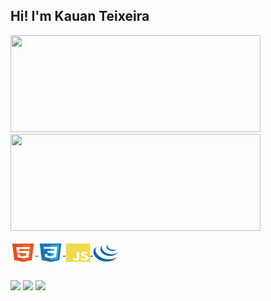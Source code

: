 ## Hi! I'm Kauan Teixeira

<div>
  <a href="https://github.com/kauanteixeira">
  <img height="155em" width="400em" src="https://github-readme-stats.vercel.app/api?username=kauanteixeira&show_icons=true&theme=dracula&include_all_commits=true&count_private=true"/>
  <img height="155em" width="400em" src="https://github-readme-stats.vercel.app/api/top-langs/?username=kauanteixeira&layout=compact&langs_count=7&theme=dracula"/>
</div>

<div style="display: inline_block"><br>
  <img align="center" alt="Kauan-HTML" height="30" width="40" src="https://raw.githubusercontent.com/devicons/devicon/master/icons/html5/html5-original.svg">
  <img align="center" alt="Kauan-CSS" height="30" width="40" src="https://raw.githubusercontent.com/devicons/devicon/master/icons/css3/css3-original.svg">
  <img align="center" alt="Kauan-Js" height="30" width="40" src="https://raw.githubusercontent.com/devicons/devicon/master/icons/javascript/javascript-plain.svg">
  <img align="center" alt="Kauan-jQuery" height="30" width="40" src="https://raw.githubusercontent.com/devicons/devicon/master/icons/jquery/jquery-original.svg">
</div>

  ##
 
<div> 
  <a href="https://www.instagram.com/_kauan.011 " target="_blank"><img src="https://img.shields.io/badge/-Instagram-%23E4405F?style=for-the-badge&logo=instagram&logoColor=white" target="_blank"></a>
  <a href ="mailto:kauant.henrique@gmail.com"><img src="https://img.shields.io/badge/-Gmail-%23333?style=for-the-badge&logo=gmail&logoColor=white" target="_blank"></a>
  <a href="https://www.linkedin.com/in/kauan-henrique-317b32219/" target="_blank"><img src="https://img.shields.io/badge/-LinkedIn-%230077B5?style=for-the-badge&logo=linkedin&logoColor=white" target="_blank"></a> 
  </div>
